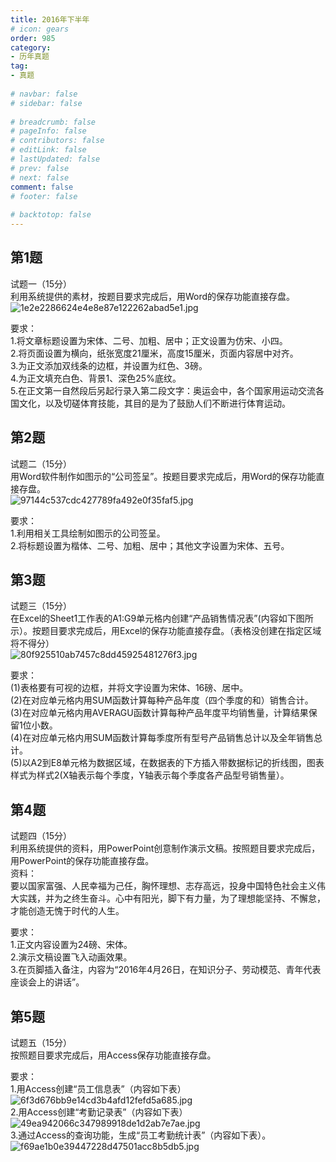 ```yaml
---  
title: 2016年下半年  
# icon: gears  
order: 985  
category:  
- 历年真题  
tag:  
- 真题  
  
# navbar: false  
# sidebar: false  
  
# breadcrumb: false  
# pageInfo: false  
# contributors: false  
# editLink: false  
# lastUpdated: false  
# prev: false  
# next: false  
comment: false  
# footer: false  
  
# backtotop: false  
---  
```

## 第1题 ##

试题一（15分）  
利用系统提供的素材，按题目要求完成后，用Word的保存功能直接存盘。  
![1e2e2286624e4e8e87e122262abad5e1.jpg][]  
  
要求：  
1.将文章标题设置为宋体、二号、加粗、居中；正文设置为仿宋、小四。  
2.将页面设置为横向，纸张宽度21厘米，高度15厘米，页面内容居中对齐。  
3.为正文添加双线条的边框，并设置为红色、3磅。  
4.为正文填充白色、背景1、深色25%底纹。  
5.在正文第一自然段后另起行录入第二段文字：奥运会中，各个国家用运动交流各国文化，以及切磋体育技能，其目的是为了鼓励人们不断进行体育运动。  


## 第2题 ##

试题二（15分）  
用Word软件制作如图示的“公司签呈”。按题目要求完成后，用Word的保存功能直接存盘。  
![97144c537cdc427789fa492e0f35faf5.jpg][]  
  
要求：  
1.利用相关工具绘制如图示的公司签呈。  
2.将标题设置为楷体、二号、加粗、居中；其他文字设置为宋体、五号。  


## 第3题 ##

试题三（15分）  
在Excel的Sheet1工作表的A1:G9单元格内创建“产品销售情况表”(内容如下图所示）。按题目要求完成后，用Excel的保存功能直接存盘。（表格没创建在指定区域将不得分）  
![80f925510ab7457c8dd45925481276f3.jpg][]  
  
要求：  
(1)表格要有可视的边框，并将文字设置为宋体、16磅、居中。  
(2)在对应单元格内用SUM函数计算每种产品年度（四个季度的和）销售合计。  
(3)在对应单元格内用AVERAGU函数计算每种产品年度平均销售量，计算结果保留1位小数。  
(4)在对应单元格内用SUM函数计算每季度所有型号产品销售总计以及全年销售总计。  
(5)以A2到E8单元格为数据区域，在数据表的下方插入带数据标记的折线图，图表样式为样式2(X轴表示每个季度，Y轴表示每个季度各产品型号销售量）。  


## 第4题 ##

试题四（15分）  
利用系统提供的资料，用PowerPoint创意制作演示文稿。按照题目要求完成后，用PowerPoint的保存功能直接存盘。  
资料：  
要以国家富强、人民幸福为己任，胸怀理想、志存高远，投身中国特色社会主义伟大实践，并为之终生奋斗。心中有阳光，脚下有力量，为了理想能坚持、不懈怠，才能创造无愧于时代的人生。  
  
要求：  
1.正文内容设置为24磅、宋体。  
2.演示文稿设置飞入动画效果。  
3.在页脚插入备注，内容为“2016年4月26日，在知识分子、劳动模范、青年代表座谈会上的讲话”。  


## 第5题 ##

试题五（15分）  
按照题目要求完成后，用Access保存功能直接存盘。  
  
要求：  
1.用Access创建“员工信息表”（内容如下表）  
![6f3d676bb9e14cd3b4afd12fefd5a685.jpg][]  
2.用Access创建“考勤记录表”（内容如下表）  
![49ea942066c347989918de1d2ab7e7ae.jpg][]  
3.通过Access的查询功能，生成“员工考勤统计表”（内容如下表）。  
![f69ae1b0e39447228d47501acc8b5db5.jpg][]  



[1e2e2286624e4e8e87e122262abad5e1.jpg]: https://www.xkxxkx.cn/file/exam/software/信息处理技术员/案例/第1题/1e2e2286624e4e8e87e122262abad5e1.jpg
[97144c537cdc427789fa492e0f35faf5.jpg]: https://www.xkxxkx.cn/file/exam/software/信息处理技术员/案例/第2题/97144c537cdc427789fa492e0f35faf5.jpg
[80f925510ab7457c8dd45925481276f3.jpg]: https://www.xkxxkx.cn/file/exam/software/信息处理技术员/案例/第3题/80f925510ab7457c8dd45925481276f3.jpg
[6f3d676bb9e14cd3b4afd12fefd5a685.jpg]: https://www.xkxxkx.cn/file/exam/software/信息处理技术员/案例/第5题/6f3d676bb9e14cd3b4afd12fefd5a685.jpg
[49ea942066c347989918de1d2ab7e7ae.jpg]: https://www.xkxxkx.cn/file/exam/software/信息处理技术员/案例/第5题/49ea942066c347989918de1d2ab7e7ae.jpg
[f69ae1b0e39447228d47501acc8b5db5.jpg]: https://www.xkxxkx.cn/file/exam/software/信息处理技术员/案例/第5题/f69ae1b0e39447228d47501acc8b5db5.jpg
